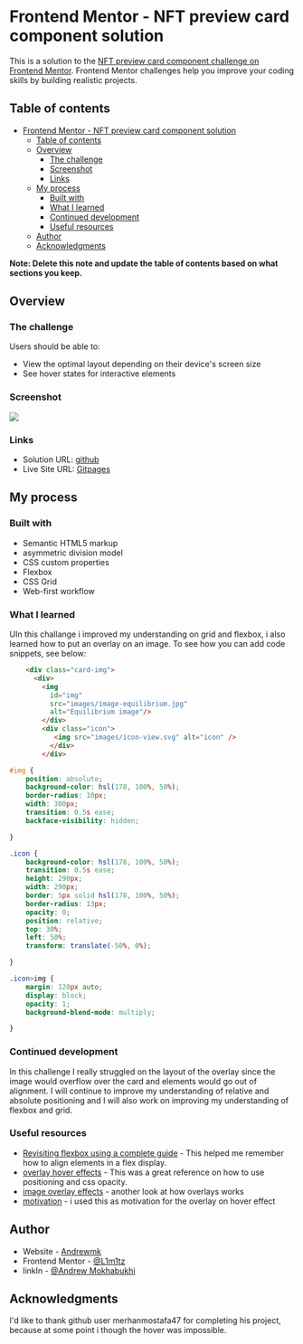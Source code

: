 # Frontend Mentor - NFT preview card component solution

This is a solution to the [NFT preview card component challenge on Frontend Mentor](https://www.frontendmentor.io/challenges/nft-preview-card-component-SbdUL_w0U). Frontend Mentor challenges help you improve your coding skills by building realistic projects. 

## Table of contents

- [Frontend Mentor - NFT preview card component solution](#frontend-mentor---nft-preview-card-component-solution)
  - [Table of contents](#table-of-contents)
  - [Overview](#overview)
    - [The challenge](#the-challenge)
    - [Screenshot](#screenshot)
    - [Links](#links)
  - [My process](#my-process)
    - [Built with](#built-with)
    - [What I learned](#what-i-learned)
    - [Continued development](#continued-development)
    - [Useful resources](#useful-resources)
  - [Author](#author)
  - [Acknowledgments](#acknowledgments)

**Note: Delete this note and update the table of contents based on what sections you keep.**

## Overview

### The challenge

Users should be able to:

- View the optimal layout depending on their device's screen size
- See hover states for interactive elements

### Screenshot

![](./screenshot.png)

### Links

- Solution URL: [github](https://github.com/L1m1tz/nft-preview-card-component)
- Live Site URL: [Gitpages](https://l1m1tz.github.io/nft-preview-card-component/)

## My process

### Built with

- Semantic HTML5 markup
- asymmetric division model
- CSS custom properties
- Flexbox
- CSS Grid
- Web-first workflow

### What I learned

UIn this challange i improved my understanding on grid and flexbox, i also learned how to put an overlay on an image.
To see how you can add code snippets, see below:

```html
    <div class="card-img">
      <div>
        <img
          id="img"
          src="images/image-equilibrium.jpg"
          alt="Equilibrium image"/>
        </div>  
        <div class="icon">
           <img src="images/icon-view.svg" alt="icon" />
          </div>
        </div>
```
```css
#img {
    position: absolute;
    background-color: hsl(178, 100%, 50%);
    border-radius: 10px;
    width: 300px;
    transition: 0.5s ease;
    backface-visibility: hidden;

}

.icon {
    background-color: hsl(178, 100%, 50%);
    transition: 0.5s ease;
    height: 290px;
    width: 290px;
    border: 5px solid hsl(178, 100%, 50%);
    border-radius: 13px;
    opacity: 0;
    position: relative;
    top: 30%;
    left: 50%;
    transform: translate(-50%, 0%);

}

.icon>img {
    margin: 120px auto;
    display: block;
    opacity: 1;
    background-blend-mode: multiply;

}
```


### Continued development

In this challenge I really struggled on the layout of the overlay since the image would overflow over the card and elements would go out of alignment. 
I will continue to improve my understanding of relative and absolute positioning and I will also work on improving my understanding of flexbox and grid.

### Useful resources

- [Revisiting flexbox using a complete guide](https://css-tricks.com/snippets/css/a-guide-to-flexbox/) - This helped me remember how to align elements in a flex display.
- [overlay hover effects](https://codepen.io/nxworld/pen/ZYNOBZ) - This was a great reference on how to use positioning and css opacity.
- [image overlay effects](https://www.w3schools.com/howto/howto_css_image_overlay.asp) - another look at how overlays works
- [motivation](https://merhanmostafa47.github.io/NFT-preview-card-component/) - i used this as motivation for the overlay on hover effect


## Author

- Website - [Andrewmk](https://www.siteforge.co.za)
- Frontend Mentor - [@L1m1tz](https://www.frontendmentor.io/profile/L1m1tz)
- linkIn - [@Andrew Mokhabukhi](https://www.linkedin.com/in/andrew-mokhabukhi-990a3420a/)


## Acknowledgments

I'd like to thank github user merhanmostafa47 for completing his project, because at some point i though the hover was impossible.